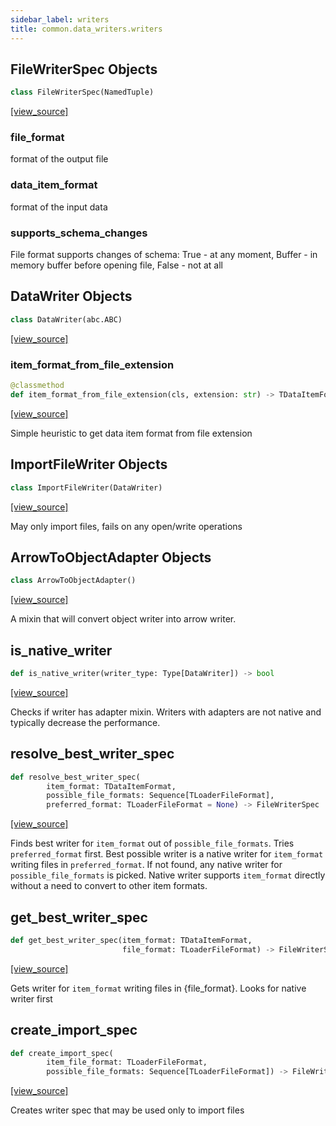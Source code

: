 ```yaml
---
sidebar_label: writers
title: common.data_writers.writers
---
```


## FileWriterSpec Objects

```python
class FileWriterSpec(NamedTuple)
```

[[view_source]](https://github.com/dlt-hub/dlt/blob/f0690715274590fc4cacf1165e3661aaa7af1c15/dlt/common/data_writers/writers.py#L51)

### file\_format

format of the output file

### data\_item\_format

format of the input data

### supports\_schema\_changes

File format supports changes of schema: True - at any moment, Buffer - in memory buffer before opening file,  False - not at all

## DataWriter Objects

```python
class DataWriter(abc.ABC)
```

[[view_source]](https://github.com/dlt-hub/dlt/blob/f0690715274590fc4cacf1165e3661aaa7af1c15/dlt/common/data_writers/writers.py#L67)

### item\_format\_from\_file\_extension

```python
@classmethod
def item_format_from_file_extension(cls, extension: str) -> TDataItemFormat
```

[[view_source]](https://github.com/dlt-hub/dlt/blob/f0690715274590fc4cacf1165e3661aaa7af1c15/dlt/common/data_writers/writers.py#L112)

Simple heuristic to get data item format from file extension

## ImportFileWriter Objects

```python
class ImportFileWriter(DataWriter)
```

[[view_source]](https://github.com/dlt-hub/dlt/blob/f0690715274590fc4cacf1165e3661aaa7af1c15/dlt/common/data_writers/writers.py#L146)

May only import files, fails on any open/write operations

## ArrowToObjectAdapter Objects

```python
class ArrowToObjectAdapter()
```

[[view_source]](https://github.com/dlt-hub/dlt/blob/f0690715274590fc4cacf1165e3661aaa7af1c15/dlt/common/data_writers/writers.py#L622)

A mixin that will convert object writer into arrow writer.

## is\_native\_writer

```python
def is_native_writer(writer_type: Type[DataWriter]) -> bool
```

[[view_source]](https://github.com/dlt-hub/dlt/blob/f0690715274590fc4cacf1165e3661aaa7af1c15/dlt/common/data_writers/writers.py#L654)

Checks if writer has adapter mixin. Writers with adapters are not native and typically
decrease the performance.

## resolve\_best\_writer\_spec

```python
def resolve_best_writer_spec(
        item_format: TDataItemFormat,
        possible_file_formats: Sequence[TLoaderFileFormat],
        preferred_format: TLoaderFileFormat = None) -> FileWriterSpec
```

[[view_source]](https://github.com/dlt-hub/dlt/blob/f0690715274590fc4cacf1165e3661aaa7af1c15/dlt/common/data_writers/writers.py#L695)

Finds best writer for `item_format` out of `possible_file_formats`. Tries `preferred_format` first.
Best possible writer is a native writer for `item_format` writing files in `preferred_format`.
If not found, any native writer for `possible_file_formats` is picked.
Native writer supports `item_format` directly without a need to convert to other item formats.

## get\_best\_writer\_spec

```python
def get_best_writer_spec(item_format: TDataItemFormat,
                         file_format: TLoaderFileFormat) -> FileWriterSpec
```

[[view_source]](https://github.com/dlt-hub/dlt/blob/f0690715274590fc4cacf1165e3661aaa7af1c15/dlt/common/data_writers/writers.py#L749)

Gets writer for `item_format` writing files in {file_format}. Looks for native writer first

## create\_import\_spec

```python
def create_import_spec(
        item_file_format: TLoaderFileFormat,
        possible_file_formats: Sequence[TLoaderFileFormat]) -> FileWriterSpec
```

[[view_source]](https://github.com/dlt-hub/dlt/blob/f0690715274590fc4cacf1165e3661aaa7af1c15/dlt/common/data_writers/writers.py#L760)

Creates writer spec that may be used only to import files

